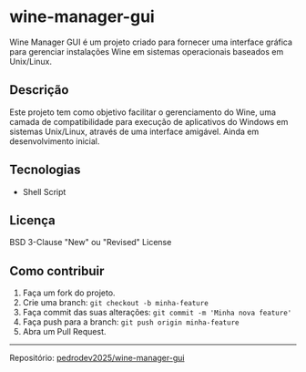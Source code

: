 # wine-manager-gui

Wine Manager GUI é um projeto criado para fornecer uma interface gráfica para gerenciar instalações Wine em sistemas operacionais baseados em Unix/Linux.

## Descrição

Este projeto tem como objetivo facilitar o gerenciamento do Wine, uma camada de compatibilidade para execução de aplicativos do Windows em sistemas Unix/Linux, através de uma interface amigável. Ainda em desenvolvimento inicial.

## Tecnologias

- Shell Script

## Licença

BSD 3-Clause "New" ou "Revised" License

## Como contribuir

1. Faça um fork do projeto.
2. Crie uma branch: `git checkout -b minha-feature`
3. Faça commit das suas alterações: `git commit -m 'Minha nova feature'`
4. Faça push para a branch: `git push origin minha-feature`
5. Abra um Pull Request.

---

Repositório: [pedrodev2025/wine-manager-gui](https://github.com/pedrodev2025/wine-manager-gui)
